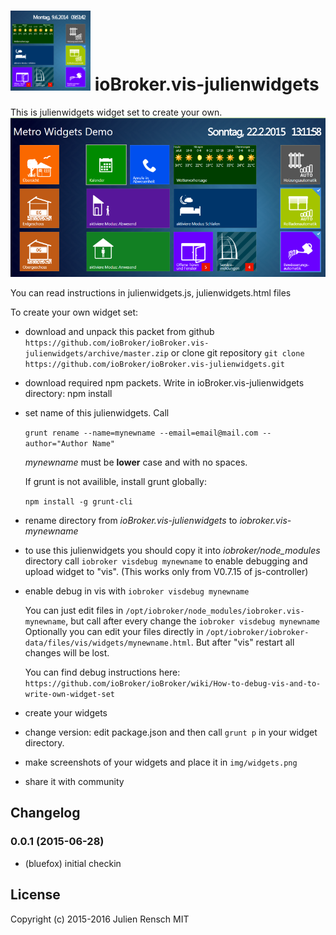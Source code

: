 ![Logo](admin/julienwidgets.png)
ioBroker.vis-julienwidgets
============

This is julienwidgets widget set to create your own.
![Screenshot](img/widgets.png)

You can read instructions in julienwidgets.js, julienwidgets.html files

To create your own widget set:
- download and unpack this packet from github ```https://github.com/ioBroker/ioBroker.vis-julienwidgets/archive/master.zip```
  or clone git repository ```git clone https://github.com/ioBroker/ioBroker.vis-julienwidgets.git```

- download required npm packets. Write in ioBroker.vis-julienwidgets directory:
  npm install
  
- set name of this julienwidgets. Call
  
  ```grunt rename --name=mynewname --email=email@mail.com --author="Author Name"```
  
  *mynewname* must be **lower** case and with no spaces.

  If grunt is not availible, install grunt globally:
  
  ```npm install -g grunt-cli```
 
- rename directory from *ioBroker.vis-julienwidgets* to *iobroker.vis-mynewname*

- to use this julienwidgets you should copy it into *iobroker/node_modules* directory
  call ```iobroker visdebug mynewname``` to enable debugging and upload widget to "vis". (This works only from V0.7.15 of js-controller)

- enable debug in vis with
  ```iobroker visdebug mynewname```
  
  You can just edit files in ```/opt/iobroker/node_modules/iobroker.vis-mynewname```, but call after every change the ```iobroker visdebug mynewname```
  Optionally you can edit your files directly in ```/opt/iobroker/iobroker-data/files/vis/widgets/mynewname.html```. But after "vis" restart all changes will be lost. 
  
  You can find debug instructions here: ```https://github.com/ioBroker/ioBroker/wiki/How-to-debug-vis-and-to-write-own-widget-set```
  
- create your widgets

- change version: edit package.json and then call ```grunt p``` in your widget directory.
  
- make screenshots of your widgets and place it in ```img/widgets.png```

- share it with community

## Changelog

### 0.0.1 (2015-06-28)
- (bluefox) initial checkin

## License
 Copyright (c) 2015-2016 Julien Rensch
 MIT
